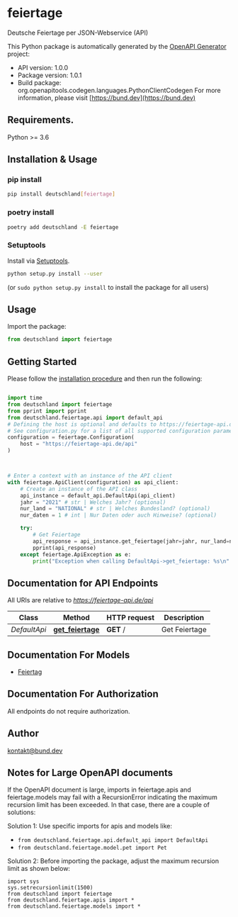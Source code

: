 # feiertage
Deutsche Feiertage per JSON-Webservice (API) 

This Python package is automatically generated by the [OpenAPI Generator](https://openapi-generator.tech) project:

- API version: 1.0.0
- Package version: 1.0.1
- Build package: org.openapitools.codegen.languages.PythonClientCodegen
For more information, please visit [https://bund.dev](https://bund.dev)

## Requirements.

Python >= 3.6

## Installation & Usage
### pip install

```sh
pip install deutschland[feiertage]
```

### poetry install

```sh
poetry add deutschland -E feiertage
```

### Setuptools

Install via [Setuptools](http://pypi.python.org/pypi/setuptools).

```sh
python setup.py install --user
```
(or `sudo python setup.py install` to install the package for all users)

## Usage

Import the package:
```python
from deutschland import feiertage
```

## Getting Started

Please follow the [installation procedure](#installation--usage) and then run the following:

```python

import time
from deutschland import feiertage
from pprint import pprint
from deutschland.feiertage.api import default_api
# Defining the host is optional and defaults to https://feiertage-api.de/api
# See configuration.py for a list of all supported configuration parameters.
configuration = feiertage.Configuration(
    host = "https://feiertage-api.de/api"
)



# Enter a context with an instance of the API client
with feiertage.ApiClient(configuration) as api_client:
    # Create an instance of the API class
    api_instance = default_api.DefaultApi(api_client)
    jahr = "2021" # str | Welches Jahr? (optional)
    nur_land = "NATIONAL" # str | Welches Bundesland? (optional)
    nur_daten = 1 # int | Nur Daten oder auch Hinweise? (optional)

    try:
        # Get Feiertage
        api_response = api_instance.get_feiertage(jahr=jahr, nur_land=nur_land, nur_daten=nur_daten)
        pprint(api_response)
    except feiertage.ApiException as e:
        print("Exception when calling DefaultApi->get_feiertage: %s\n" % e)
```

## Documentation for API Endpoints

All URIs are relative to *https://feiertage-api.de/api*

Class | Method | HTTP request | Description
------------ | ------------- | ------------- | -------------
*DefaultApi* | [**get_feiertage**](docs/DefaultApi.md#get_feiertage) | **GET** / | Get Feiertage


## Documentation For Models

 - [Feiertag](docs/Feiertag.md)


## Documentation For Authorization

 All endpoints do not require authorization.

## Author

kontakt@bund.dev


## Notes for Large OpenAPI documents
If the OpenAPI document is large, imports in feiertage.apis and feiertage.models may fail with a
RecursionError indicating the maximum recursion limit has been exceeded. In that case, there are a couple of solutions:

Solution 1:
Use specific imports for apis and models like:
- `from deutschland.feiertage.api.default_api import DefaultApi`
- `from deutschland.feiertage.model.pet import Pet`

Solution 2:
Before importing the package, adjust the maximum recursion limit as shown below:
```
import sys
sys.setrecursionlimit(1500)
from deutschland import feiertage
from deutschland.feiertage.apis import *
from deutschland.feiertage.models import *
```


